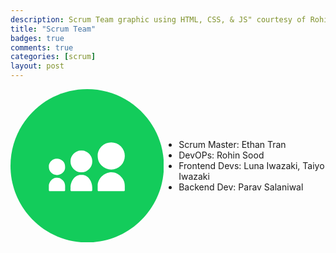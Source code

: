 ```yaml
---
description: Scrum Team graphic using HTML, CSS, & JS" courtesy of Rohin Sood 
title: "Scrum Team"
badges: true
comments: true
categories: [scrum]
layout: post
---
```



<html>

<body>

  <div style="display: flex; width: 100%; flex-direction: row; justify-content: center; align-items: center;">
    <svg height="300" viewBox="0 0 72 72" width="300" xmlns="http://www.w3.org/2000/svg"><g fill="none" fill-rule="evenodd"><path d="M36,72 L36,72 C55.882251,72 72,55.882251 72,36 L72,36 C72,16.117749 55.882251,-3.65231026e-15 36,0 L36,0 C16.117749,3.65231026e-15 -2.4348735e-15,16.117749 0,36 L0,36 C2.4348735e-15,55.882251 16.117749,72 36,72 Z" fill="#13cc5b"/><path d="M40.9273548,45.0723235 C40.9273548,43.4500009 42.0178065,41.7870332 42.8574194,40.9520654 C44.7967742,39.0243235 47.8033548,38.3577429 50.0492903,39.6909041 C50.7936774,40.1333558 51.1815484,40.4050977 51.7738065,40.9915493 C53.8594839,43.0563235 53.6643871,44.9074203 53.6643871,47.3809687 C53.6643871,47.7525816 53.4785806,47.938388 53.1069677,47.938388 L41.4847742,47.938388 C41.1131613,47.938388 40.9273548,47.7525816 40.9273548,47.3809687 L40.9273548,45.0723235 Z M28.1903226,33.6080654 L28.1903226,34.2456138 C28.1903226,36.6494848 30.5628387,39.0220009 32.9667097,39.0220009 L33.6030968,39.0220009 C36.008129,39.0220009 38.3794839,36.6494848 38.3794839,34.2456138 L38.3794839,33.6080654 C38.3794839,31.2053558 36.008129,28.8328396 33.6030968,28.8328396 L32.9667097,28.8328396 C30.5628387,28.8328396 28.1903226,31.2053558 28.1903226,33.6080654 Z M28.1903226,46.2661299 C28.1903226,47.2334848 28.0196129,47.938388 28.7477419,47.938388 L37.8232258,47.938388 C38.5501935,47.938388 38.3794839,47.2334848 38.3794839,46.2661299 C38.3794839,43.3373558 36.468,40.2959364 33.6030968,40.2959364 L32.9667097,40.2959364 C30.1087742,40.2959364 28.1903226,43.3408396 28.1903226,46.2661299 Z M18,36.1559364 C18,34.9156783 18.9522581,33.5952912 20.1205161,33.0227751 C21.5570323,32.3190332 23.4116129,32.6035493 24.5508387,33.7450977 C25.4659355,34.6590332 25.6424516,35.6078074 25.6424516,36.7934848 C25.6424516,39.6827751 21.5500645,41.6627751 19.0916129,39.2043235 C18.1788387,38.290388 18,37.3416138 18,36.1559364 Z M18,45.2314203 L18,47.3809687 C18,47.7525816 18.1858065,47.938388 18.5574194,47.938388 L25.0850323,47.938388 C25.4566452,47.938388 25.6424516,47.7525816 25.6424516,47.3809687 C25.6424516,45.5774848 25.8828387,44.1676783 24.5101935,42.7810977 C23.4336774,41.6952912 22.9563871,41.5687106 21.5024516,41.5687106 C19.6978065,41.5687106 18,43.7530977 18,45.2314203 Z M40.9273548,31.0613558 C40.9273548,33.1563235 41.4708387,34.5916783 42.7784516,35.8981299 C45.2589677,38.3798074 49.3327742,38.3798074 51.8144516,35.8981299 C54.296129,33.4164525 54.296129,29.3438074 51.8144516,26.8621299 C49.3350968,24.3827751 45.2636129,24.3758074 42.7784516,26.8621299 C41.8923871,27.7481945 40.9273548,29.3275493 40.9273548,31.0613558 Z" fill="#FFF"/></g></svg>
    <ul>
      <li>Scrum Master: Ethan Tran</li>
      <li>DevOPs: Rohin Sood</li>
      <li>Frontend Devs: Luna Iwazaki, Taiyo Iwazaki</li>
      <li>Backend Dev: Parav Salaniwal</li>
    </ul>
  </div>

  <div id="steps-container">
    
  </div>
  
</body>

<style>
  #steps-container {
    display: flex;
    flex-direction: row;
    justify-content: center;
    align-items: center;
    width: 100%;
  }

  #step-box {
    display: flex;
    align-items: center;
    justify-content: center;
    flex-direction: column;
    margin: 4px;
    padding-left: 6px;
    padding-right: 6px;
    border-radius: 8px;
    text-align: center;
  }

  p {
    text-align: center;
    background-color: deepskyblue;
  }

  h2 {
    background-color: deepskyblue;
  }

</style>

<script>
  var steps = ["Given Directions", "Assigning Jobs", "Determining Workload", "Planning Overview", "Deploy", "Finished Work"];

  var container = document.getElementById("steps-container");

  steps.forEach( (value, i) => {

    let num = document.createElement("h2");
    num.innerHTML = i + 1;

    let step = document.createElement("p");
    step.innerHTML = value;

    let box = document.createElement("div");
    box.setAttribute("id", "step-box");

    var randomColor = Math.floor(Math.random()*16777215).toString(16);

    box.style.backgroundColor = "#" + randomColor;

    box.appendChild(num);
    box.appendChild(step);

    container.appendChild(box);
 
  } );

</script>

</html>

 